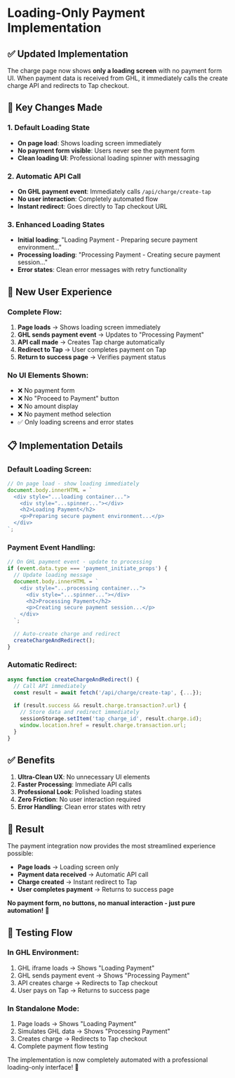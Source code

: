# Loading-Only Payment Implementation

## ✅ **Updated Implementation**

The charge page now shows **only a loading screen** with no payment form UI. When payment data is received from GHL, it immediately calls the create charge API and redirects to Tap checkout.

## 🔧 **Key Changes Made**

### 1. **Default Loading State**
- **On page load**: Shows loading screen immediately
- **No payment form visible**: Users never see the payment form
- **Clean loading UI**: Professional loading spinner with messaging

### 2. **Automatic API Call**
- **On GHL payment event**: Immediately calls `/api/charge/create-tap`
- **No user interaction**: Completely automated flow
- **Instant redirect**: Goes directly to Tap checkout URL

### 3. **Enhanced Loading States**
- **Initial loading**: "Loading Payment - Preparing secure payment environment..."
- **Processing loading**: "Processing Payment - Creating secure payment session..."
- **Error states**: Clean error messages with retry functionality

## 🚀 **New User Experience**

### **Complete Flow:**
1. **Page loads** → Shows loading screen immediately
2. **GHL sends payment event** → Updates to "Processing Payment"
3. **API call made** → Creates Tap charge automatically
4. **Redirect to Tap** → User completes payment on Tap
5. **Return to success page** → Verifies payment status

### **No UI Elements Shown:**
- ❌ No payment form
- ❌ No "Proceed to Payment" button
- ❌ No amount display
- ❌ No payment method selection
- ✅ Only loading screens and error states

## 📋 **Implementation Details**

### **Default Loading Screen:**
```javascript
// On page load - show loading immediately
document.body.innerHTML = `
  <div style="...loading container...">
    <div style="...spinner..."></div>
    <h2>Loading Payment</h2>
    <p>Preparing secure payment environment...</p>
  </div>
`;
```

### **Payment Event Handling:**
```javascript
// On GHL payment event - update to processing
if (event.data.type === 'payment_initiate_props') {
  // Update loading message
  document.body.innerHTML = `
    <div style="...processing container...">
      <div style="...spinner..."></div>
      <h2>Processing Payment</h2>
      <p>Creating secure payment session...</p>
    </div>
  `;
  
  // Auto-create charge and redirect
  createChargeAndRedirect();
}
```

### **Automatic Redirect:**
```javascript
async function createChargeAndRedirect() {
  // Call API immediately
  const result = await fetch('/api/charge/create-tap', {...});
  
  if (result.success && result.charge.transaction?.url) {
    // Store data and redirect immediately
    sessionStorage.setItem('tap_charge_id', result.charge.id);
    window.location.href = result.charge.transaction.url;
  }
}
```

## ✅ **Benefits**

1. **Ultra-Clean UX**: No unnecessary UI elements
2. **Faster Processing**: Immediate API calls
3. **Professional Look**: Polished loading states
4. **Zero Friction**: No user interaction required
5. **Error Handling**: Clean error states with retry

## 🎯 **Result**

The payment integration now provides the most streamlined experience possible:

- **Page loads** → Loading screen only
- **Payment data received** → Automatic API call
- **Charge created** → Instant redirect to Tap
- **User completes payment** → Returns to success page

**No payment form, no buttons, no manual interaction - just pure automation!** 🚀

## 🧪 **Testing Flow**

### **In GHL Environment:**
1. GHL iframe loads → Shows "Loading Payment"
2. GHL sends payment event → Shows "Processing Payment"
3. API creates charge → Redirects to Tap checkout
4. User pays on Tap → Returns to success page

### **In Standalone Mode:**
1. Page loads → Shows "Loading Payment"
2. Simulates GHL data → Shows "Processing Payment"
3. Creates charge → Redirects to Tap checkout
4. Complete payment flow testing

The implementation is now completely automated with a professional loading-only interface! 🎉
